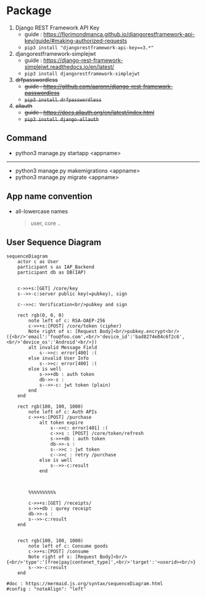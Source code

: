 
# Package
1. Django REST Framework API Key
   * guide : <https://florimondmanca.github.io/djangorestframework-api-key/guide/#making-authorized-requests>
   * `pip3 install "djangorestframework-api-key==3.*"`
2. djangorestframework-simplejwt
   * guide : <https://django-rest-framework-simplejwt.readthedocs.io/en/latest/>
   * `pip3 install djangorestframework-simplejwt`
3. ~~drfpasswordless~~
   * ~~guide : <https://github.com/aaronn/django-rest-framework-passwordless>~~
   * ~~`pip3 install drfpasswordless`~~
4. ~~allauth~~
   * ~~guide : <https://docs.allauth.org/en/latest/index.html>~~
   * ~~`pip3 install django-allauth`~~

## Command
* python3 manage.py startapp \<appname>
---
* python3 manage.py makemigrations \<appname>
* python3 manage.py migrate \<appname>


## App name convention
* all-lowercase names
   > user, core ..

## User Sequence Diagram
```mermaid
sequenceDiagram
    actor c as User
    participant s as IAP_Backend
    participant db as DB(IAP)

    
    c->>+s:[GET] /core/key
    s-->>-c:server public key(=pubkey), sign

    c-->>c: Verification<br/>pubkey and sign

    rect rgb(0, 0, 0)
        note left of c: RSA-OAEP-256
        c->>+s:[POST] /core/token (cipher)
        Note right of s: [Request Body]<br/>pubkey.encrypt<br/>({<br/>'email':'foo@foo.com',<br/>'device_id':'bad8274e04c6f2c6',<br/>'device_os':'Android'<br/>})
        alt invalid Message Field
            s-->>c: error[400] :(
        else invalid User Info
            s-->>c: error[400] :(
        else is well
            s->>+db : auth token
            db->>-s : 
            s-->>-c: jwt token (plain)
        end
    end

    rect rgb(100, 100, 1000)
        note left of c: Auth APIs
        c->>+s:[POST] /purchase
            alt token expire
                s-->>c: error[401] :(
                c->>s : [POST] /core/token/refresh
                s->>+db : auth token
                db->>-s : 
                s-->>c : jwt token
                c-->>c : retry /purchase
            else is well
                s-->>-c:result
            end
        


        %%%%%%%%%%

        c->>+s:[GET] /receipts/
        s->>+db : qurey receipt
        db->>-s : 
        s-->>-c:result
    end


    rect rgb(100, 100, 1000)
        note left of c: Consume goods
        c->>+s:[POST] /consume
        Note right of s: [Request Body]<br/>{<br/>'type':'[free|pay|contenet_type]',<br/>'target':'<userid><br/>}
        s-->>-c:result
    end

#doc : https://mermaid.js.org/syntax/sequenceDiagram.html
#config : "noteAlign": "left"

```


    
    
